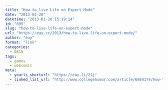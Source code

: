```yaml
---
title: "How to live Life on Expert Mode"
date: "2013-01-20"
datetime: "2013-01-20 15:19:14"
id: "695"
slug: "how-to-live-life-on-expert-mode"
url: "https://eay.cc/2013/how-to-live-life-on-expert-mode/"
author: "eay"
format: "link"
categories:
  - 0815
tags:
  - games
  - webcomic
meta:
  - yourls_shorturl: "https://eay.li/21j"
  - linked_list_url: "http://www.collegehumor.com/article/6864174/how-to-live-life-on-expert-mode"
---
```



